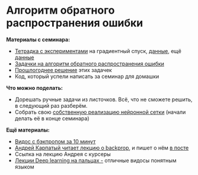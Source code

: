 # Алгоритм обратного распространения ошибки

__Материалы с семинара:__

* [Тетрадка с экспериментами](https://github.com/FUlyankin/neural_nets_econ/blob/master/sem04_backprop/Keras_SGD_experiments_sem.ipynb) на градиентный спуск, [данные](https://github.com/FUlyankin/neural_nets_econ/blob/master/sem04_backprop/X_cat.csv), ещё [данные](https://github.com/FUlyankin/neural_nets_econ/blob/master/sem04_backprop/y_cat.csv)
* [Задачки на алгоритм обратного распространения ошибки](https://github.com/FUlyankin/neural_nets_econ/blob/master/sem04_backprop/tasks_04_backprop.pdf)
* [Прошлогоднее решение](https://github.com/FUlyankin/neural_nets_econ/blob/master/sem04_backprop/backprop.pdf) этих задачек
* Код, который успели написать за семинар для домашки

__Что можно поделать:__

* Дорешать ручные задачи из листочков. Всё, что не сможете решить, в следующий раз разберём.
* Собрать свою [собственную реализацию нейронной сетки](https://github.com/FUlyankin/neural_nets_econ/tree/master/sem04_backprop/HW3_own_neural_network) (начали делать её в конце семинара)

__Ещё материалы:__

* [Видос с бэкпропом за 10 минут](https://www.youtube.com/watch?v=Ilg3gGewQ5U)
* [Андрей Карпатый читает лекцию о backprop,](https://www.youtube.com/watch?v=59Hbtz7XgjM) и пишет о нём [в посте](http://cs231n.github.io/optimization-2/)
* Ссылка на лекцию Андрея с курсеры
* [Лекции Deep learning на пальцах -](https://dlcourse.ai/) отличные видосы понятным языком
